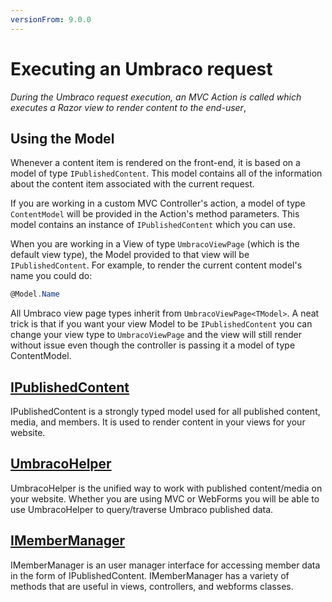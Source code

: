 ```yaml
---
versionFrom: 9.0.0
---
```


# Executing an Umbraco request

_During the Umbraco request execution, an MVC Action is called which executes a Razor view to render content to the end-user_,

## Using the Model

Whenever a content item is rendered on the front-end, it is based on a model of type `IPublishedContent`. This model contains all of the information about the content item associated with the current request.

If you are working in a custom MVC Controller's action, a model of type `ContentModel` will be provided in the Action's method parameters. This model contains an instance of `IPublishedContent` which you can use.

When you are working in a View of type `UmbracoViewPage` (which is the default view type), the Model provided to that view will be `IPublishedContent`. For example, to render the current content model's name you could do:

```csharp
@Model.Name
```

All Umbraco view page types inherit from `UmbracoViewPage<TModel>`. A neat trick is that if you want your view Model to be `IPublishedContent` you can change your view type to `UmbracoViewPage` and the view will still render without issue even though the controller is passing it a model of type ContentModel.

## [IPublishedContent](../../../Reference/Querying/IPublishedContent/index.md)

IPublishedContent is a strongly typed model used for all published content, media, and members. It is used to render content in your views for your website.

## [UmbracoHelper](../../../Reference/Querying/UmbracoHelper/index.md)

UmbracoHelper is the unified way to work with published content/media on your website. Whether you are using MVC or WebForms you will be able to use UmbracoHelper to query/traverse Umbraco published data.

## [IMemberManager](../../../Reference/Querying/IMemberManager/index.md)

IMemberManager is an user manager interface for accessing member data in the form of IPublishedContent. IMemberManager has a variety of methods that are useful in views, controllers, and webforms classes.
